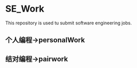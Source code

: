 # SE_Work
This repository is used tu submit software engineering jobs.

## 个人编程->personalWork
## 结对编程->pairwork

